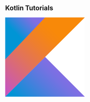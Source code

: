 ## Kotlin Tutorials
<img src="https://github.com/omercankoc/KotlinTutorials/blob/master/kotlin.png" alt="Kotlin">

